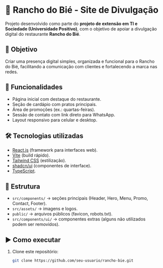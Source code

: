 # 🌵 Rancho do Bié - Site de Divulgação

Projeto desenvolvido como parte do **projeto de extensão em TI e Sociedade (Universidade Positivo)**, com o objetivo de apoiar a divulgação digital do restaurante **Rancho do Bié**.

## 📌 Objetivo
Criar uma presença digital simples, organizada e funcional para o Rancho do Bié, facilitando a comunicação com clientes e fortalecendo a marca nas redes.

## 🚀 Funcionalidades
- Página inicial com destaque do restaurante.
- Seção de cardápio com pratos principais.
- Área de promoções (ex.: quartas-feiras).
- Sessão de contato com link direto para WhatsApp.
- Layout responsivo para celular e desktop.

## 🛠️ Tecnologias utilizadas
- [React.js](https://react.dev/) (framework para interfaces web).
- [Vite](https://vitejs.dev/) (build rápido).
- [Tailwind CSS](https://tailwindcss.com/) (estilização).
- [shadcn/ui](https://ui.shadcn.com/) (componentes de interface).
- [TypeScript](https://www.typescriptlang.org/).

## 📂 Estrutura
- `src/components/` → seções principais (Header, Hero, Menu, Promo, Contact, Footer).
- `src/assets/` → imagens e logos.
- `public/` → arquivos públicos (favicon, robots.txt).
- `src/components/ui/` → componentes extras (alguns não utilizados podem ser removidos).

## ▶️ Como executar
1. Clone este repositório:
   ```bash
   git clone https://github.com/seu-usuario/rancho-bie.git
